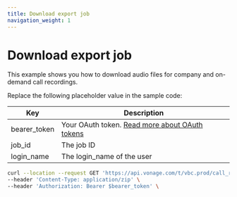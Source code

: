 ```yaml
---
title: Download export job
navigation_weight: 1
---
```


# Download export job
This example shows you how to download audio files for company and on-demand call recordings.

Replace the following placeholder value in the sample code:

| Key | Description |
| --- | ----------- |
| bearer_token      | Your OAuth token. [Read more about OAuth tokens](/concepts/guides/create-an-access-token) |
| job_id 			| The job ID |
| login_name        | The login_name of the user |

``` bash
curl --location --request GET 'https://api.vonage.com/t/vbc.prod/call_recording/v1/api/bulkDownload/retrieve?job_id=$job_id&login_name=$login_name' \
--header 'Content-Type: application/zip' \
--header 'Authorization: Bearer $bearer_token' \
```
